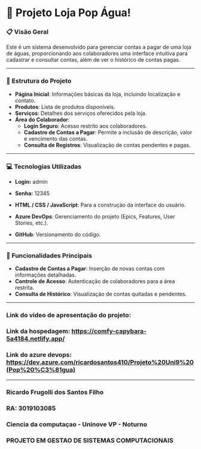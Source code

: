# 🏪 Projeto Loja Pop Água!

### 📋 Visão Geral
Este é um sistema desenvolvido para gerenciar contas a pagar de uma loja de águas, proporcionando aos colaboradores uma interface intuitiva para cadastrar e consultar contas, além de ver o histórico de contas pagas.

---

### 📂 Estrutura do Projeto
- **Página Inicial**: Informações básicas da loja, incluindo localização e contato.
- **Produtos**: Lista de produtos disponíveis.
- **Serviços**: Detalhes dos serviços oferecidos pela loja.
- **Área do Colaborador**:
  - **Login Seguro**: Acesso restrito aos colaboradores.
  - **Cadastro de Contas a Pagar**: Permite a inclusão de descrição, valor e vencimento das contas.
  - **Consulta de Registros**: Visualização de contas pendentes e pagas.

---

### 💻 Tecnologias Utilizadas

- **Login:** admin
- **Senha:** 12345

- **HTML / CSS / JavaScript**: Para a construção da interface do usuário.
- **Azure DevOps**: Gerenciamento do projeto (Epics, Features, User Stories, etc.).
- **GitHub**: Versionamento do código.

---

### 🚀 Funcionalidades Principais
- **Cadastro de Contas a Pagar**: Inserção de novas contas com informações detalhadas.
- **Controle de Acesso**: Autenticação de colaboradores para a área restrita.
- **Consulta de Histórico**: Visualização de contas quitadas e pendentes.


---

### Link do video de apresentação do projeto: 
### Link da hospedagem: https://comfy-capybara-5a4184.netlify.app/
### Link do azure devops: https://dev.azure.com/ricardosantos410/Projeto%20Uni9%20(Pop%20%C3%81gua)
---

### Ricardo Frugolli dos Santos Filho
### RA: 3019103085
### Ciencia da computaçao - Uninove VP - Noturno
### PROJETO EM GESTAO DE SISTEMAS COMPUTACIONAIS
